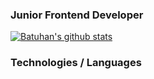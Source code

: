 ### Junior Frontend Developer

[![Batuhan's github stats](https://github-readme-stats.vercel.app/api?username=batuhanyndny&show_icons=true&theme=radical)](https://github.com/anuraghazra/github-readme-stats)

### Technologies / Languages
[](https://raw.githubusercontent.com/github/explore/80688e429a7d4ef2fca1e82350fe8e3517d3494d/topics/vue/vue.png)

